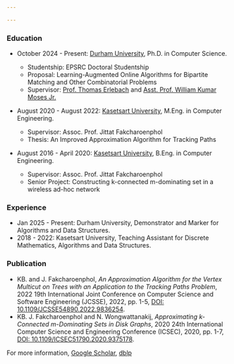 ```yaml
---

---
```


### Education

- October 2024 - Present: [Durham University][dur], Ph.D. in Computer Science.
  - Studentship: EPSRC Doctoral Studentship
  - Proposal: Learning-Augmented Online Algorithms for Bipartite Matching and Other Combinatorial Problems
  - Supervisor: [Prof. Thomas Erlebach][thomas-page] and [Asst. Prof. William Kumar Moses Jr.][billy-page]

- August 2020 - August 2022: [Kasetsart University][ku], M.Eng. in Computer Engineering.
  - Supervisor: Assoc. Prof. Jittat Fakcharoenphol
  - Thesis: An Improved Approximation Algorithm for Tracking Paths

- August 2016 - April 2020: [Kasetsart University][ku], B.Eng. in Computer Engineering.
  - Supervisor: Assoc. Prof. Jittat Fakcharoenphol
  - Senior Project: Constructing k-connected m-dominating set in a wireless ad-hoc network

### Experience
- Jan 2025 - Present: Durham University, Demonstrator and Marker for Algorithms and Data Structures.
- 2018 - 2022: Kasetsart University, Teaching Assistant for Discrete Mathematics, Algorithms and Data Structures.

### Publication 

- KB. and J. Fakcharoenphol,
*An Approximation Algorithm for the Vertex Multicut on Trees with an Application to the Tracking Paths Problem*, 2022 19th International Joint Conference on Computer Science and Software Engineering (JCSSE), 2022, pp. 1-5, [DOI: 10.1109/JCSSE54890.2022.9836254][pub: JCSSE2022].
- KB. J. Fakcharoenphol and N. Wongwattanakij,
*Approximating k-Connected m-Dominating Sets in Disk Graphs*, 2020 24th International Computer Science and Engineering Conference (ICSEC), 2020, pp. 1-7, [DOI: 10.1109/ICSEC51790.2020.9375178][pub: ICSEC2020].

For more information, [Google Scholar][scholar], [dblp][dblp]

[ig]: https://www.instagram.com/phan_kunanon/
[scholar]: https://scholar.google.com/citations?user=QmBGDF8AAAAJ&hl=en
[dblp]: https://dblp.org/pid/325/6635

[pub: JCSSE2022]: https://ieeexplore.ieee.org/document/9836254
[pub: ICSEC2020]: https://ieeexplore.ieee.org/document/9375178

[dur]: https://en.wikipedia.org/wiki/Durham_University
[ku]: https://en.wikipedia.org/wiki/Kasetsart_University
[ryw]: https://en.wikipedia.org/wiki/Rayongwittayakom_School

[thomas-page]:https://sites.google.com/view/thomas-erlebach/home?authuser=0
[billy-page]: https://sites.google.com/view/wkmjr/home?authuser=0